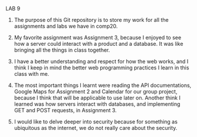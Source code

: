 LAB 9

1. The purpose of this Git repository is to store my work for all the assignments and labs we have in comp20.

2. My favorite assignment was Assignment 3, because I enjoyed to see how a server could interact with a product and a database.
   It was like bringing all the things in class together.
3. I have a better understanding and respect for how the web works, and I think I keep in mind the better web programming practices I learn in this class with me.
4. The most important things I learnt were reading the API documentations, Google Maps for Assignment 2 and Calendar for our group project, because I think that will be applicable to use later on. Another think I learned was how servers interact with databases, and implementing GET and POST requests, in Assignment 3.
5. I would like to delve deeper into security because for something as ubiquitous as the internet, we do not really care about the security.
